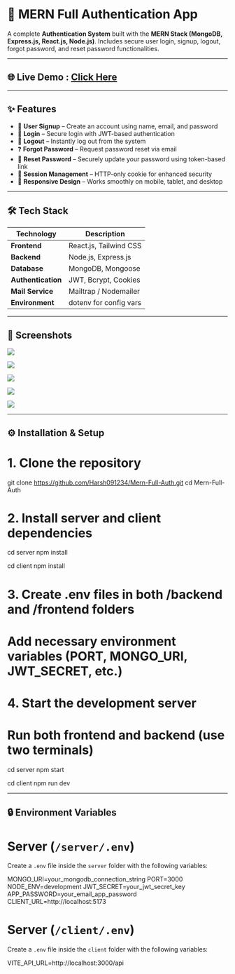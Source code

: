 # 🔐 MERN Full Authentication App

A complete **Authentication System** built with the **MERN Stack (MongoDB, Express.js, React.js, Node.js)**. Includes secure user login, signup, logout, forgot password, and reset password functionalities.

---

## 🌐 Live Demo : [Click Here]()

---

## ✨ Features

- 📝 **User Signup** – Create an account using name, email, and password  
- 🔐 **Login** – Secure login with JWT-based authentication  
- 🚪 **Logout** – Instantly log out from the system  
- ❓ **Forgot Password** – Request password reset via email  
- 🔁 **Reset Password** – Securely update your password using token-based link  
- 🧠 **Session Management** – HTTP-only cookie for enhanced security  
- 📱 **Responsive Design** – Works smoothly on mobile, tablet, and desktop  

---

## 🛠️ Tech Stack

| Technology       | Description                  |
|------------------|------------------------------|
| **Frontend**     | React.js, Tailwind CSS       |
| **Backend**      | Node.js, Express.js          |
| **Database**     | MongoDB, Mongoose            |
| **Authentication** | JWT, Bcrypt, Cookies       |
| **Mail Service** | Mailtrap / Nodemailer        |
| **Environment**  | dotenv for config vars       |

---


## 📸 Screenshots
 
![](client/public/images/1.png)

![](client/public/images/2.png)

![](client/public/images/3.png)

![](client/public/images/4.png)

![](client/public/images/5.png)

---

## ⚙️ Installation & Setup


# 1. Clone the repository
git clone https://github.com/Harsh091234/Mern-Full-Auth.git
cd Mern-Full-Auth

# 2. Install server and client dependencies
cd server
npm install

cd client
npm install

# 3. Create .env files in both /backend and /frontend folders
# Add necessary environment variables (PORT, MONGO_URI, JWT_SECRET, etc.)

# 4. Start the development server
# Run both frontend and backend (use two terminals)
cd server
npm start

cd client
npm run dev

---

## 🔒 Environment Variables

#  Server (`/server/.env`)

Create a `.env` file inside the `server` folder with the following variables:

MONGO_URI=your_mongodb_connection_string
PORT=3000
NODE_ENV=development
JWT_SECRET=your_jwt_secret_key
APP_PASSWORD=your_email_app_password
CLIENT_URL=http://localhost:5173

#  Server (`/client/.env`)

Create a `.env` file inside the `client` folder with the following variables:

VITE_API_URL=http://localhost:3000/api

